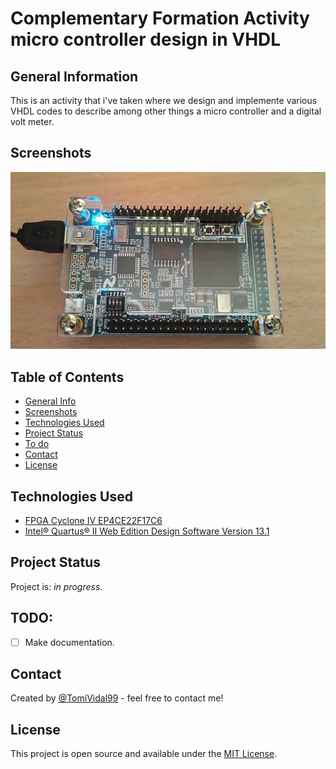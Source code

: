 # Complementary Formation Activity micro controller design in VHDL

## General Information

This is an activity that i've taken where we design and implemente various VHDL codes to describe among other things a micro controller and a digital volt meter.

## Screenshots

![Example screenshot](./photo-cyclone-4.jpg)

<!-- If you have screenshots you'd like to share, include them here. -->

## Table of Contents

- [General Info](#general-information)
- [Screenshots](#screenshots)
- [Technologies Used](#technologies-used)
- [Project Status](#project-status)
- [To do](#todo)
- [Contact](#contact)
- [License](#license)

<!-- - [Features](#features) -->
<!-- - [Contribute](#development) -->
<!-- - [Build](#build) -->


<!-- You don't have to answer all the questions - just the ones relevant to your project. -->

## Technologies Used

- [FPGA Cyclone IV EP4CE22F17C6](https://ark.intel.com/content/www/us/en/ark/products/210468/cyclone-iv-ep4ce22-fpga.html)
- [Intel® Quartus® II Web Edition Design Software Version 13.1](https://www.intel.com/content/www/us/en/software-kit/666221/intel-quartus-ii-web-edition-design-software-version-13-1-for-windows.html)

<!-- ## Features -->
<!---->
<!-- List the ready features here: -->
<!---->
<!-- - [x] Sorting. -->
<!---->
<!-- ## Contribute -->
<!---->
<!-- `yarn start` will start the app for development if you'd like to contribute. -->
<!-- `yarn package` will make some excutables to run tests -->
<!---->
<!-- ## Build -->
<!---->
<!-- `yarn make` will create a folder _'out'_ in which you'll find the corresponding executables for your OS. -->

## Project Status

Project is: _in progress_.

<!-- ## Room for Improvement-->
<!--Include areas you believe need improvement / could be improved. Also add TODOs for future development.-->

<!--Room for improvement:-->
<!--- Improvement to be done 1-->
<!--- Improvement to be done 2-->

## TODO:

- [ ] Make documentation.

## Contact

Created by [@TomiVidal99](https://www.tomasvidal.xyz/) - feel free to contact me!

<!-- Optional -->

## License

This project is open source and available under the [MIT License](./LICENSE).

<!-- You don't have to include all sections - just the one's relevant to your project -->


